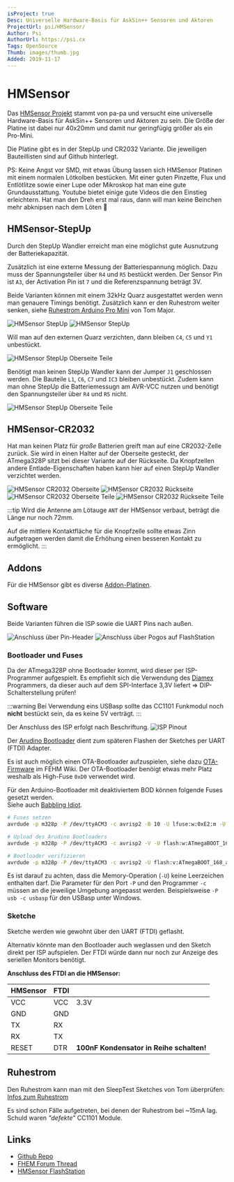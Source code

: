 ```yaml
---
isProject: true
Desc: Universelle Hardware-Basis für AskSin++ Sensoren und Aktoren
ProjectUrl: psi/HMSensor/
Author: Psi
AuthorUrl: https://psi.cx
Tags: OpenSource
Thumb: images/thumb.jpg
Added: 2019-11-17
---
```


# HMSensor

Das [HMSensor Projekt](https://github.com/pa-pa/HMSensor/) stammt von pa-pa und versucht
eine universelle Hardware-Basis für AskSin++ Sensoren und Aktoren zu sein. Die Größe der Platine ist 
dabei nur 40x20mm und damit nur geringfügig größer als ein Pro-Mini.

Die Platine gibt es in der StepUp und CR2032 Variante. Die jeweiligen Bauteillisten sind 
auf Github hinterlegt.

PS: Keine Angst vor SMD, mit etwas Übung lassen sich HMSensor Platinen mit einem normalen Lötkolben bestücken.
Mit einer guten Pinzette, Flux und Entlötlitze sowie einer Lupe oder Mikroskop hat man eine gute Grundausstattung.
Youtube bietet einige gute Videos die den Einstieg erleichtern. Hat man den Dreh erst mal raus, dann will man
keine Beinchen mehr abknipsen nach dem Löten 🙂

## HMSensor-StepUp

Durch den StepUp Wandler erreicht man eine möglichst gute Ausnutzung der Batteriekapazität.

Zusätzlich ist eine externe Messung der Batteriespannung möglich.
Dazu muss der Spannungsteiler über `R4` und `R5` bestückt werden.  Der Sensor Pin ist `A3`, der Activation Pin ist `7`
und die Referenzspannung beträgt 3V.

Beide Varianten können mit einem 32kHz Quarz ausgestattet werden wenn man
genauere Timings benötigt. Zusätzlich kann er den Ruhestrom weiter senken, siehe 
[Ruhestrom Arduino Pro Mini](https://github.com/TomMajor/SmartHome/tree/master/Info/Ruhestrom)
von Tom Major.

![HMSensor StepUp](./images/StepUp/StepUp-Top.png)
![HMSensor StepUp](./images/StepUp/StepUp-Bottom.png)

Will man auf den externen Quarz verzichten, dann bleiben `C4`, `C5` und `Y1` unbestückt.

![HMSensor StepUp Oberseite Teile](./images/StepUp/StepUp-Top-Parts.svg)

Benötigt man keinen StepUp Wandler kann der Jumper `J1` geschlossen werden.
Die Bauteile `L1`, `C6`, `C7` und `IC3` bleiben unbestückt. Zudem kann man ohne StepUp die
Batteriemessugn am AVR-VCC nutzen und benötigt den Spannungsteiler über `R4` und `R5` nicht.

![HMSensor StepUp Oberseite Teile](./images/StepUp/StepUp-Bottom-Parts.svg)


## HMSensor-CR2032

Hat man keinen Platz für _große_ Batterien greift man auf eine CR2032-Zelle zurück.
Sie wird in einen Halter auf der Oberseite gesteckt, der ATmega328P sitzt bei dieser
Variante auf der Rückseite. Da Knopfzellen andere Entlade-Eigenschaften haben kann
hier auf einen StepUp Wandler verzichtet werden.

![HMSensor CR2032 Oberseite](./images/CR2032/CR2032-Top.png)
![HMSensor CR2032 Rückseite](./images/CR2032/CR2032-Bottom.png)
![HMSensor CR2032 Oberseite Teile](./images/CR2032/CR2032-Top-Parts.svg)
![HMSensor CR2032 Rückseite Teile](./images/CR2032/CR2032-Bottom-Parts.svg)


:::tip
Wird die Antenne am Lötauge `ANT` der HMSensor verbaut, beträgt die Länge nur noch 72mm.

Auf die mittlere Kontaktfläche für die Knopfzelle sollte etwas Zinn aufgetragen werden damit die Erhöhung
einen besseren Kontakt zu ermöglicht.
:::


## Addons

Für die HMSensor gibt es diverse [Addon-Platinen](https://github.com/pa-pa/HMSensor/tree/master/AddOns).



## Software

Beide Varianten führen die ISP sowie die UART Pins nach außen.

![Anschluss über Pin-Header](./images/Anschluss-Pinheader.jpg)
![Anschluss über Pogos auf FlashStation](./images/HMSensor-FlashStation_1.jpg)

### Bootloader und Fuses

Da der ATmega328P ohne Bootloader kommt, wird dieser per ISP-Programmer aufgespielt.
Es empfiehlt sich die Verwendung des 
[Diamex](https://www.diamex.de/dxshop/USB-ISP-Programmer-fuer-Atmel-AVR-Rev2) Programmers,
da dieser auch auf dem SPI-Interface 3,3V liefert => DIP-Schalterstellung prüfen! 

:::warning
Bei Verwendung eins USBasp sollte das CC1101 Funkmodul noch **nicht** bestückt sein, da es keine 5V verträgt.
:::

Der Anschluss des ISP erfolgt nach Beschriftung.
![ISP Pinout](./images/ISP-Pinout.jpg)

Der [Arudino Bootloader](https://raw.githubusercontent.com/pa-pa/AskSinPP/master/bootloader/avr/ATmegaBOOT_168_atmega328_pro_8MHz.hex) dient zum späteren Flashen der Sketches per UART (FTDI)
Adapter. 

Es ist auch möglich einen OTA-Bootloader aufzuspielen, siehe dazu 
[OTA-Firmware](https://wiki.fhem.de/wiki/HomeMatic_Fenster-Drehgriffkontakt_Community-Nachbau#Firmware)
im FEHM Wiki. Der OTA-Bootloader benöigt etwas mehr Platz weshalb als High-Fuse `0xD0` verwendet wird.

Für den Arduino-Bootloader mit deaktiviertem BOD können folgende Fuses gesetzt werden.  
Siehe auch [Babbling Idiot](/Grundlagen/FAQ/babbling_idiot.html#dauersender-babbling-idiot).


```bash
# Fuses setzen
avrdude -p m328p -P /dev/ttyACM3 -c avrisp2 -B 10 -U lfuse:w:0xE2:m -U hfuse:w:0xD2:m -U efuse:w:0xFF:m -U lock:w:0xFF:m

# Upload des Arudino Bootloaders
avrdude -p m328p -P /dev/ttyACM3 -c avrisp2 -V -U flash:w:ATmegaBOOT_168_atmega328_pro_8MHz.hex

# Bootloader verifizieren
avrdude -p m328p -P /dev/ttyACM3 -c avrisp2 -U flash:v:ATmegaBOOT_168_atmega328_pro_8MHz.hex
```

Es ist darauf zu achten, dass die Memory-Operation (`-U`) keine Leerzeichen enthalten darf.
Die Parameter für den Port `-P` und den Programmer `-c` müssen an die jeweilige Umgebung angepasst werden.
Beispielsweise `-P usb -c usbasp` für den USBasp unter Windows.


### Sketche

Sketche werden wie gewohnt über den UART (FTDI) geflasht.

Alternativ könnte man den Bootloader auch weglassen und den Sketch direkt per ISP aufspielen. Der FTDI würde
dann nur noch zur Anzeige des seriellen Monitors benötigt.

**Anschluss des FTDI an die HMSensor:** 

| HMSensor | FTDI | |
|----------|------|-|
| VCC      | VCC  | 3.3V |
| GND      | GND  | |
| TX       | RX   | |
| RX       | TX   | |
| RESET    | DTR  | **100nF Kondensator in Reihe schalten!** | 

## Ruhestrom

Den Ruhestrom kann man mit den SleepTest Sketches von Tom überprüfen: 
[Infos zum Ruhestrom](https://github.com/TomMajor/SmartHome/tree/master/Info/Ruhestrom)

Es sind schon Fälle aufgetreten, bei denen der Ruhestrom bei ~15mA lag.
Schuld waren _"defekte"_ CC1101 Module.

## Links

* [Github Repo](https://github.com/pa-pa/HMSensor/)
* [FHEM Forum Thread](https://forum.fhem.de/index.php/topic,73954.0.html) 
* [HMSensor FlashStation](https://github.com/psi-4ward/HMSensor-FlashStation)
